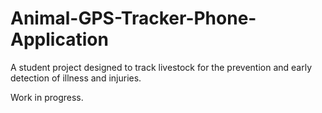 # Animal-GPS-Tracker-Phone-Application
A student project designed to track livestock for the prevention and early detection of illness and injuries.

Work in progress.
